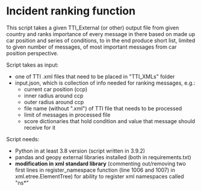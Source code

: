<h1>Incident ranking function</h1>

This script takes a given TTI_External (or other) output file from given country and ranks importance of every message in there 
based on made up car position and series of conditions, to in the end produce short list, limited to given number of messages, of most important
messages from car position perspective.

Script takes as input:
* one of TTI .xml files that need to be placed in "TTI_XMLs" folder
* input.json, which is collection of info needed for ranking messages, e.g.:
    * current car position (ccp)
    * inner radius around ccp
    * outer radius around ccp
    * file name (without ".xml") of TTI file that needs to be processed
    * limit of messages in processed file
    * score dictionaries that hold condition and value that message should receive for it
    

Script needs:
* Python in at least 3.8 version (script written in 3.9.2)
* pandas and geopy external libraries installed (both in requirements.txt)
* **modification in xml standard library** (commenting out/removing two first lines in register_namespace function (line 1006 and 1007) in xml.etree.ElementTree) for ability to register xml namespaces called "ns*"

